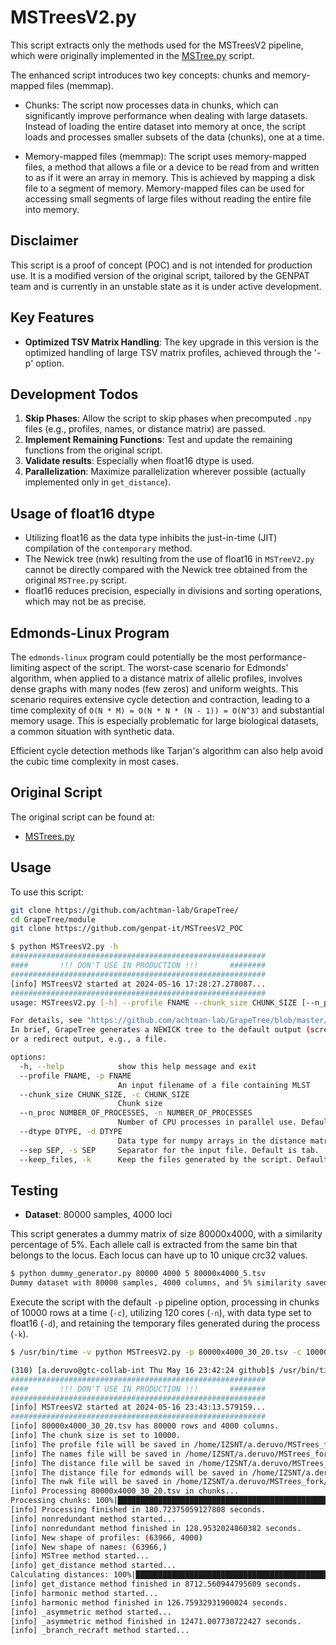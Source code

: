 # MSTreesV2.py

This script extracts only the methods used for the MSTreesV2 pipeline, which were originally implemented in the [MSTree.py](https://github.com/achtman-lab/GrapeTree/blob/master/module/MSTrees.py) script.

The enhanced script introduces two key concepts: chunks and memory-mapped files (memmap).

* Chunks: The script now processes data in chunks, which can significantly improve performance when dealing with large datasets. Instead of loading the entire dataset into memory at once, the script loads and processes smaller subsets of the data (chunks), one at a time.

* Memory-mapped files (memmap): The script uses memory-mapped files, a method that allows a file or a device to be read from and written to as if it were an array in memory. This is achieved by mapping a disk file to a segment of memory. Memory-mapped files can be used for accessing small segments of large files without reading the entire file into memory.

## Disclaimer
This script is a proof of concept (POC) and is not intended for production use. It is a modified version of the original script, tailored by the GENPAT team and is currently in an unstable state as it is under active development.

## Key Features
- **Optimized TSV Matrix Handling**: The key upgrade in this version is the optimized handling of large TSV matrix profiles, achieved through the '-p' option.

## Development Todos
1. **Skip Phases**: Allow the script to skip phases when precomputed `.npy` files (e.g., profiles, names, or distance matrix) are passed.
2. **Implement Remaining Functions**: Test and update the remaining functions from the original script.
3. **Validate results**: Especially when float16 dtype is used.
4. **Parallelization**: Maximize parallelization wherever possible (actually implemented only in `get_distance`).

## Usage of float16 dtype
* Utilizing float16 as the data type inhibits the just-in-time (JIT) compilation of the `contemporary` method.
* The Newick tree (nwk) resulting from the use of float16 in `MSTreeV2.py` cannot be directly compared with the Newick tree obtained from the original `MSTree.py` script.
* float16 reduces precision, especially in divisions and sorting operations, which may not be as precise.

## Edmonds-Linux Program

The `edmonds-linux` program could potentially be the most performance-limiting aspect of the script. The worst-case scenario for Edmonds' algorithm, when applied to a distance matrix of allelic profiles, involves dense graphs with many nodes (few zeros) and uniform weights. This scenario requires extensive cycle detection and contraction, leading to a time complexity of `O(N * M) = O(N * N * (N - 1)) = O(N^3)` and substantial memory usage. This is especially problematic for large biological datasets, a common situation with synthetic data.

Efficient cycle detection methods like Tarjan's algorithm can also help avoid the cubic time complexity in most cases.


## Original Script
The original script can be found at:
- [MSTrees.py](https://github.com/achtman-lab/GrapeTree/blob/master/module/MSTrees.py)

## Usage

To use this script:
```bash
git clone https://github.com/achtman-lab/GrapeTree/
cd GrapeTree/module
git clone https://github.com/genpat-it/MSTreesV2_POC
```

```bash
$ python MSTreesV2.py -h
#########################################################
####       !!! DON'T USE IN PRODUCTION !!!       ########
#########################################################
[info] MSTreesV2 started at 2024-05-16 17:28:27.278087...
#########################################################
usage: MSTreesV2.py [-h] --profile FNAME --chunk_size CHUNK_SIZE [--n_proc NUMBER_OF_PROCESSES] [--dtype DTYPE] [--sep SEP] [--keep_files]

For details, see "https://github.com/achtman-lab/GrapeTree/blob/master/README.md".
In brief, GrapeTree generates a NEWICK tree to the default output (screen) 
or a redirect output, e.g., a file. 

options:
  -h, --help            show this help message and exit
  --profile FNAME, -p FNAME
                        An input filename of a file containing MLST
  --chunk_size CHUNK_SIZE, -c CHUNK_SIZE
                        Chunk size
  --n_proc NUMBER_OF_PROCESSES, -n NUMBER_OF_PROCESSES
                        Number of CPU processes in parallel use. Default is half of available cores.
  --dtype DTYPE, -d DTYPE
                        Data type for numpy arrays in the distance matrix. Provide 16 for np.float16. Default is np.float32.
  --sep SEP, -s SEP     Separator for the input file. Default is tab.
  --keep_files, -k      Keep the files generated by the script. Default is True.
```

## Testing
- **Dataset**: 80000 samples, 4000 loci

This script generates a dummy matrix of size 80000x4000, with a similarity percentage of 5%. Each allele call is extracted from the same bin that belongs to the locus. Each locus can have up to 10 unique crc32 values.

```bash
$ python dummy_generator.py 80000 4000 5 80000x4000_5.tsv
Dummy dataset with 80000 samples, 4000 columns, and 5% similarity saved to 80000x4000_5.tsv
```

Execute the script with the default `-p` pipeline option, processing in chunks of 10000 rows at a time (`-c`), utilizing 120 cores (`-n`), with data type set to float16 (`-d`), and retaining the temporary files generated during the process (`-k`).

```bash
$ /usr/bin/time -v python MSTreesV2.py -p 80000x4000_30_20.tsv -c 10000 -n 120 -d 16 -k

(310) [a.deruvo@gtc-collab-int Thu May 16 23:42:24 github]$ /usr/bin/time -v python MSTreesV2.py -p 80000x4000_30_20.tsv -c 10000 -n 150 -d 32
#########################################################
####       !!! DON'T USE IN PRODUCTION !!!       ########
#########################################################
[info] MSTreesV2 started at 2024-05-16 23:43:13.579159...
#########################################################
[info] 80000x4000_30_20.tsv has 80000 rows and 4000 columns.
[info] The chunk size is set to 10000.
[info] The profile file will be saved in /home/IZSNT/a.deruvo/MSTrees_fork/github/tmpvtqulnja.prof.npy.
[info] The names file will be saved in /home/IZSNT/a.deruvo/MSTrees_fork/github/tmpvtqulnja.names.npy.
[info] The distance file will be saved in /home/IZSNT/a.deruvo/MSTrees_fork/github/tmpvtqulnja.dist.npy.
[info] The distance file for edmonds will be saved in /home/IZSNT/a.deruvo/MSTrees_fork/github/tmpvtqulnja.dist.list
[info] The nwk file will be saved in /home/IZSNT/a.deruvo/MSTrees_fork/github/tmpvtqulnja.nwk
[info] Processing 80000x4000_30_20.tsv in chunks...
Processing chunks: 100%|███████████████████████████████████████████████████████████████████████████████| 8/8 [02:54<00:00, 21.79s/it]
[info] Processing finished in 180.72375059127808 seconds.
[info] nonredundant method started...
[info] nonredundant method finished in 128.9532024860382 seconds.
[info] New shape of profiles: (63966, 4000)
[info] New shape of names: (63966,)
[info] MSTree method started...
[info] get_distance method started...
Calculating distances: 100%|█████████████████████████████████████████████████████████████████████| 150/150 [2:25:10<00:00, 58.07s/it]
[info] get_distance method finished in 8712.560944795609 seconds.
[info] harmonic method started...
[info] harmonic method finished in 126.75932931900024 seconds.
[info] _asymmetric method started...
[info] _asymmetric method finished in 12471.007730722427 seconds.
[info] _branch_recraft method started...

```